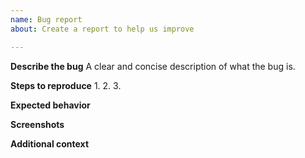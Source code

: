 ```yaml
---
name: Bug report
about: Create a report to help us improve

---
```


**Describe the bug**
A clear and concise description of what the bug is.

**Steps to reproduce**
1. 
2. 
3. 

**Expected behavior**

**Screenshots**

**Additional context**
